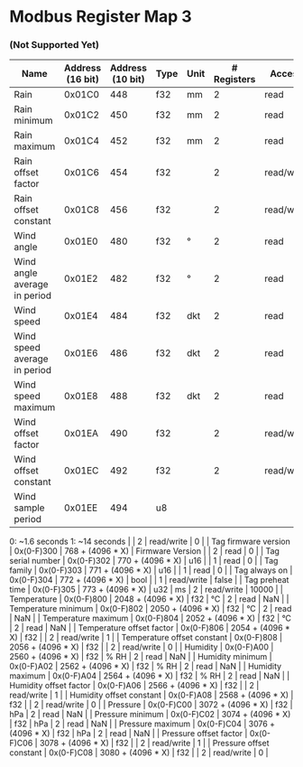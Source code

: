 # Modbus Register Map 3

### (Not Supported Yet)

| Name                         | Address (16 bit) | Address (10 bit) | Type | Unit | # Registers | Access     | Default Value |
| ---------------------------- | ---------------- | ---------------- | ---- | ---- | ----------- | ---------- | ------------- |
| Rain                         | 0x01C0           | 448              | f32  | mm   | 2           | read       | NaN           |
| Rain minimum                 | 0x01C2           | 450              | f32  | mm   | 2           | read       | NaN           |
| Rain maximum                 | 0x01C4           | 452              | f32  | mm   | 2           | read       | NaN           |
| Rain offset factor           | 0x01C6           | 454              | f32  |      | 2           | read/write | 1             |
| Rain offset constant         | 0x01C8           | 456              | f32  |      | 2           | read/write | 0             |
| Wind angle                   | 0x01E0           | 480              | f32  | °    | 2           | read       | NaN           |
| Wind angle average in period | 0x01E2           | 482              | f32  | °    | 2           | read       | NaN           |
| Wind speed                   | 0x01E4           | 484              | f32  | dkt  | 2           | read       | NaN           |
| Wind speed average in period | 0x01E6           | 486              | f32  | dkt  | 2           | read       | NaN           |
| Wind speed maximum           | 0x01E8           | 488              | f32  | dkt  | 2           | read       | NaN           |
| Wind offset factor           | 0x01EA           | 490              | f32  |      | 2           | read/write | 1             |
| Wind offset constant         | 0x01EC           | 492              | f32  |      | 2           | read/write | 0             |
| Wind sample period           | 0x01EE           | 494              | u8   |      |             |            |               |

0: \~1.6 seconds 1: \~14 seconds | | 2 | read/write | 0 | | Tag firmware version | 0x(0-F)300 | 768 + (4096 \* X) | Firmware Version | | 2 | read | 0 | | Tag serial number | 0x(0-F)302 | 770 + (4096 \* X) | u16 | | 1 | read | 0 | | Tag family | 0x(0-F)303 | 771 + (4096 \* X) | u16 | | 1 | read | 0 | | Tag always on | 0x(0-F)304 | 772 + (4096 \* X) | bool | | 1 | read/write | false | | Tag preheat time | 0x(0-F)305 | 773 + (4096 \* X) | u32 | ms | 2 | read/write | 10000 | | Temperature | 0x(0-F)800 | 2048 + (4096 \* X) | f32 | °C | 2 | read | NaN | | Temperature minimum | 0x(0-F)802 | 2050 + (4096 \* X) | f32 | °C | 2 | read | NaN | | Temperature maximum | 0x(0-F)804 | 2052 + (4096 \* X) | f32 | °C | 2 | read | NaN | | Temperature offset factor | 0x(0-F)806 | 2054 + (4096 \* X) | f32 | | 2 | read/write | 1 | | Temperature offset constant | 0x(0-F)808 | 2056 + (4096 \* X) | f32 | | 2 | read/write | 0 | | Humidity | 0x(0-F)A00 | 2560 + (4096 \* X) | f32 | % RH | 2 | read | NaN | | Humidity minimum | 0x(0-F)A02 | 2562 + (4096 \* X) | f32 | % RH | 2 | read | NaN | | Humidity maximum | 0x(0-F)A04 | 2564 + (4096 \* X) | f32 | % RH | 2 | read | NaN | | Humidity offset factor | 0x(0-F)A06 | 2566 + (4096 \* X) | f32 | | 2 | read/write | 1 | | Humidity offset constant | 0x(0-F)A08 | 2568 + (4096 \* X) | f32 | | 2 | read/write | 0 | | Pressure | 0x(0-F)C00 | 3072 + (4096 \* X) | f32 | hPa | 2 | read | NaN | | Pressure minimum | 0x(0-F)C02 | 3074 + (4096 \* X) | f32 | hPa | 2 | read | NaN | | Pressure maximum | 0x(0-F)C04 | 3076 + (4096 \* X) | f32 | hPa | 2 | read | NaN | | Pressure offset factor | 0x(0-F)C06 | 3078 + (4096 \* X) | f32 | | 2 | read/write | 1 | | Pressure offset constant | 0x(0-F)C08 | 3080 + (4096 \* X) | f32 | | 2 | read/write | 0 |
